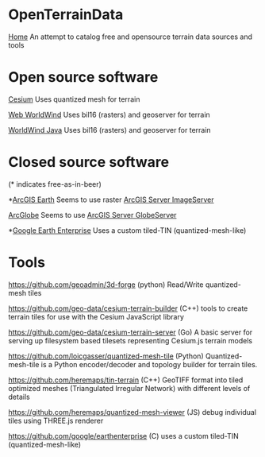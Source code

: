 # OpenTerrainData
[Home](./README.md) An attempt to catalog free and opensource terrain data sources and tools

# Open source software

[Cesium](https://github.com/AnalyticalGraphicsInc/cesium)
Uses quantized mesh for terrain

[Web WorldWind](https://worldwind.arc.nasa.gov/web/)
Uses bil16 (rasters) and geoserver for terrain

[WorldWind Java](https://worldwind.arc.nasa.gov/java/)
Uses bil16 (rasters) and geoserver for terrain

# Closed source software
(* indicates free-as-in-beer)

*[ArcGIS Earth](https://www.esri.com/en-us/arcgis/products/arcgis-earth)
Seems to use raster [ArcGIS Server ImageServer](https://elevation3d.arcgis.com/arcgis/rest/services/WorldElevation3D/Terrain3D/ImageServer)

[ArcGlobe](http://desktop.arcgis.com/en/arcmap/latest/extensions/3d-analyst/3d-analyst-and-arcglobe.htm)
Seems to use [ArcGIS Server GlobeServer](http://services.arcgisonline.com/arcgis/services/Elevation/USGS_Elevation_US/GlobeServer)

*[Google Earth Enterprise](https://github.com/google/earthenterprise/wiki/Google-Earth-Enterprise-Client-(EC))
Uses a custom tiled-TIN (quantized-mesh-like)

# Tools

https://github.com/geoadmin/3d-forge
(python) Read/Write quantized-mesh tiles

https://github.com/geo-data/cesium-terrain-builder
(C++) tools to create terrain tiles for use with the Cesium JavaScript library

https://github.com/geo-data/cesium-terrain-server
(Go) A basic server for serving up filesystem based tilesets representing Cesium.js terrain models

https://github.com/loicgasser/quantized-mesh-tile
(Python) Quantized-mesh-tile is a Python encoder/decoder and topology builder for terrain tiles.

https://github.com/heremaps/tin-terrain
(C++) GeoTIFF format into tiled optimized meshes (Triangulated Irregular Network) with different levels of details
 
https://github.com/heremaps/quantized-mesh-viewer
(JS) debug individual tiles using THREE.js renderer

https://github.com/google/earthenterprise
(C) uses a custom tiled-TIN (quantized-mesh-like) 
